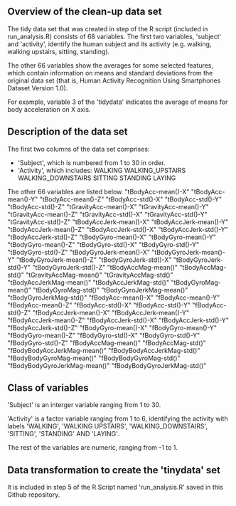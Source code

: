 




## Overview of the clean-up data set

The tidy data set that was created in step of the R script (included in run_analysis.R) consists of 68 variables.  The first two variables, 'subject' and 'activity', identify the human subject and its activity (e.g. walking, walking upstairs, sitting, standing).

The other 66 variables show the averages for some selected features, which contain information on means and standard deviations from the original data set (that is, Human Activity Recognition Using Smartphones Dataset Version 1.0).  

For example, variable 3 of the 'tidydata' indicates the average of means for body acceleration on X axis.

## Description of the data set

The first two columns of the data set comprises:

- 'Subject', which is numbered from 1 to 30 in order.
- 'Activity', which includes:
WALKING
WALKING_UPSTAIRS
WALKING_DOWNSTAIRS
SITTING
STANDING
LAYING

The other 66 variables are listed below.
"tBodyAcc-mean()-X"
"tBodyAcc-mean()-Y"
"tBodyAcc-mean()-Z"
"tBodyAcc-std()-X"
"tBodyAcc-std()-Y"
"tBodyAcc-std()-Z"
"tGravityAcc-mean()-X"
"tGravityAcc-mean()-Y"
"tGravityAcc-mean()-Z"
"tGravityAcc-std()-X"
"tGravityAcc-std()-Y"
"tGravityAcc-std()-Z"
"tBodyAccJerk-mean()-X"
"tBodyAccJerk-mean()-Y"
"tBodyAccJerk-mean()-Z"
"tBodyAccJerk-std()-X"
"tBodyAccJerk-std()-Y"
"tBodyAccJerk-std()-Z"
"tBodyGyro-mean()-X"
"tBodyGyro-mean()-Y"
"tBodyGyro-mean()-Z"
"tBodyGyro-std()-X"
"tBodyGyro-std()-Y"
"tBodyGyro-std()-Z"
"tBodyGyroJerk-mean()-X"
"tBodyGyroJerk-mean()-Y"
"tBodyGyroJerk-mean()-Z"
"tBodyGyroJerk-std()-X"
"tBodyGyroJerk-std()-Y"
"tBodyGyroJerk-std()-Z"
"tBodyAccMag-mean()"
"tBodyAccMag-std()"
"tGravityAccMag-mean()"
"tGravityAccMag-std()"
"tBodyAccJerkMag-mean()"
"tBodyAccJerkMag-std()"
"tBodyGyroMag-mean()"
"tBodyGyroMag-std()"
"tBodyGyroJerkMag-mean()"
"tBodyGyroJerkMag-std()"
"fBodyAcc-mean()-X"
"fBodyAcc-mean()-Y"
"fBodyAcc-mean()-Z"
"fBodyAcc-std()-X"
"fBodyAcc-std()-Y"
"fBodyAcc-std()-Z"
"fBodyAccJerk-mean()-X"
"fBodyAccJerk-mean()-Y"
"fBodyAccJerk-mean()-Z"
"fBodyAccJerk-std()-X"
"fBodyAccJerk-std()-Y"
"fBodyAccJerk-std()-Z"
"fBodyGyro-mean()-X"
"fBodyGyro-mean()-Y"
"fBodyGyro-mean()-Z"
"fBodyGyro-std()-X"
"fBodyGyro-std()-Y"
"fBodyGyro-std()-Z"
"fBodyAccMag-mean()"
"fBodyAccMag-std()"
"fBodyBodyAccJerkMag-mean()"
"fBodyBodyAccJerkMag-std()"
"fBodyBodyGyroMag-mean()"
"fBodyBodyGyroMag-std()"
"fBodyBodyGyroJerkMag-mean()"
"fBodyBodyGyroJerkMag-std()"

## Class of variables
'Subject' is an interger variable ranging from 1 to 30. 

'Activity' is a factor variable ranging from 1 to 6, identifying the activity with labels 'WALKING', 'WALKING UPSTAIRS', 'WALKING_DOWNSTAIRS', 'SITTING', 'STANDING' AND 'LAYING'.

The rest of the variables are numeric, ranging from -1 to 1.

## Data transformation to create the 'tinydata' set

It is included in step 5 of the R Script named 'run_analysis.R' saved in this Github repository. 

